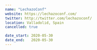 ```yaml
---
name: "LechazoConf"
website: https://lechazoconf.com/
twitter: http://twitter.com/lechazoconf/
location: Valladolid, Spain
cancelled: true

date_start: 2020-05-30
date_end:   2020-05-30
---
```

